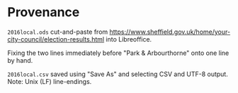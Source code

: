# Provenance

`2016local.ods`
cut-and-paste from
https://www.sheffield.gov.uk/home/your-city-council/election-results.html
into Libreoffice.

Fixing the two lines immediately before "Park & Arbourthorne"
onto one line by hand.

`2016local.csv`
saved using "Save As" and selecting CSV and UTF-8 output.
Note: Unix (LF) line-endings.
